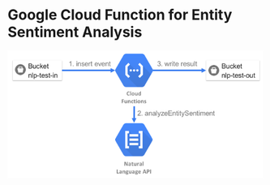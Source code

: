 # Google Cloud Function for Entity Sentiment Analysis
![Analyze Entity Sentiment](img/gcf_ml_aes.png)

